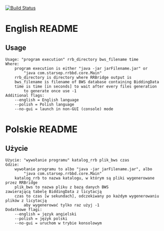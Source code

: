 [![Build Status](https://travis-ci.com/starsep/rrbbd.svg?token=pEpks3xQCroxuTSsHPm9&branch=master)](https://travis-ci.com/starsep/rrbbd)

# English README
## Usage
```
Usage: "program execution" rrb_directory bws_filename time
Where:
	program execution is either "java -jar jarFilename.jar" or
		"java com.starsep.rrbbd.core.Main"
	rrb_directory is directory where RRBridge output is
	bws_filename is filename of BWS database containing BiddingData
	time is time [in seconds] to wait after every files generation
		to generate once use -1
Additional flags:
	--english = English language
	--polish = Polish language
	--no-gui = launch in non-GUI (console) mode
```

# Polskie README
## Użycie
```
Użycie: "wywołanie programu" katalog_rrb plik_bws czas
Gdzie:
	wywołanie programu to albo "java -jar jarFilename.jar", albo
		"java com.starsep.rrbbd.core.Main"
	katalog_rrb to nazwa katalogu, w którym są pliki wygenerowane przez RRBridge
	plik_bws to nazwa pliku z bazą danych BWS zawierającą tabelę BiddingData z licytacją
	czas to czas [w sekundach], odczekiwany po każdym wygenerowaniu plików z licytacją
		aby wygenerować tylko raz użyj -1
Dodatkowe flagi:
	--english = język angielski
	--polish = język polski
	--no-gui = uruchom w trybie konsolowym
```
